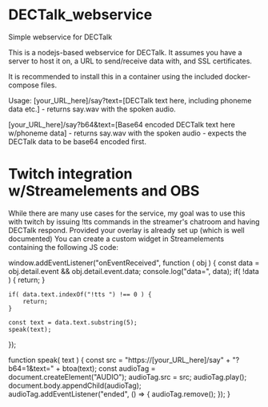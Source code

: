 # DECTalk_webservice
Simple webservice for DECTalk

This is a nodejs-based webservice for DECTalk. It assumes you have a server to host it on, a URL to send/receive data with, and SSL certificates.

It is recommended to install this in a container using the included docker-compose files.

Usage:
[your_URL_here]/say?text=[DECTalk text here, including phoneme data etc.] - returns say.wav with the spoken audio.

[your_URL_here]/say?b64&text=[Base64 encoded DECTalk text here w/phoneme data] - returns say.wav with the spoken audio - expects the DECTalk data to be base64 encoded first.

# Twitch integration w/Streamelements and OBS
While there are many use cases for the service, my goal was to use this with twitch by issuing !tts commands in the streamer's chatroom and having DECTalk respond. Provided your overlay is already set up (which is well documented) You can create a custom widget in Streamelements containing the following JS code:

window.addEventListener("onEventReceived", function ( obj ) {
    const data = obj.detail.event && obj.detail.event.data;
    console.log("data=", data);
    if( !data ) {
        return;
    }

    if( data.text.indexOf("!tts ") !== 0 ) {
        return;
    }

    const text = data.text.substring(5);
    speak(text);
});

function speak( text ) {
    const src = "https://[your_URL_here]/say" + "?b64=1&text=" + btoa(text);
    const audioTag = document.createElement("AUDIO");
    audioTag.src = src;
    audioTag.play();
    document.body.appendChild(audioTag);
    audioTag.addEventListener("ended", () => {
        audioTag.remove();
    });
}
